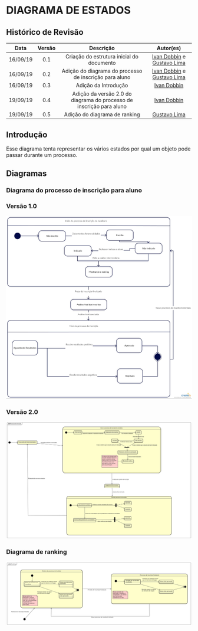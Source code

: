 # DIAGRAMA DE ESTADOS

## Histórico de Revisão
| Data | Versão | Descrição | Autor(es) |
| :--: | :----: | :-------: | :-------: |
| 16/09/19 | 0.1 | Criação do estrutura inicial do documento | [Ivan Dobbin]((https://github.com/darmsDD)) e [Gustavo Lima](https://github.com/gustavolima00) |
| 16/09/19 | 0.2 | Adição do diagrama do processo de inscrição para aluno| [Ivan Dobbin]((https://github.com/darmsDD)) e [Gustavo Lima](https://github.com/gustavolima00) |
| 16/09/19 | 0.3 | Adição da Introdução | [Ivan Dobbin]((https://github.com/darmsDD)) |
| 19/09/19 | 0.4 | Adição da versão 2.0 do diagrama do processo de inscrição para aluno | [Ivan Dobbin]((https://github.com/darmsDD)) |
| 19/09/19 | 0.5 | Adição do diagrama de ranking | [Gustavo Lima](https://github.com/gustavolima00) |


## Introdução
Esse diagrama tenta representar os vários estados por qual um objeto pode passar durante um processo.
## Diagramas

### Diagrama do processo de inscrição para aluno

### Versão 1.0

![Diagrama de Estados](assets/img/diagrama_estados/aluno_v1.jpg)


### Versão 2.0

![Diagrama de Estados](assets/img/diagrama_estados/aluno_v2.jpg)


### Diagrama de ranking

![Diagrama de ranking](assets/img/diagrama_estados/ranking_v1.jpg)

